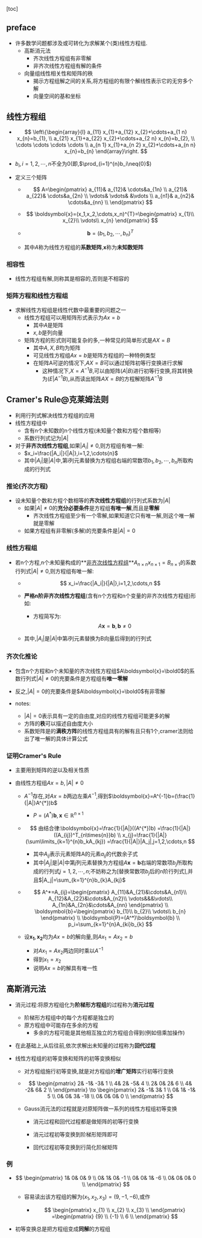 [toc]



## preface

- 许多数学问题都涉及或可转化为求解某个(类)线性方程组.
  - 高斯消元法
    - 齐次线性方程组有非零解
    - 非齐次线性方程组有解的条件
  - 向量组线性相关性和矩阵的秩
    - 揭示方程组解之间的关系,将方程组的有限个解线性表示它的无穷多个解
    - 向量空间的基和坐标

## 线性方程组

- $$
  \left\{\begin{array}{l}
  a_{11} x_{1}+a_{12} x_{2}+\cdots+a_{1 n} x_{n}=b_{1}, \\
  a_{21} x_{1}+a_{22} x_{2}+\cdots+a_{2 n} x_{n}=b_{2}, \\
  \cdots \cdots \cdots \cdots \\
  a_{n 1} x_{1}+a_{n 2} x_{2}+\cdots+a_{n n} x_{n}=b_{n}
  \end{array}\right.
  $$

- $b_i,i=1,2,\cdots,n$不全为0(即,$\prod_{i=1}^{n}b_i\neq{0}$)

- 定义三个矩阵

  - $$
    A=\begin{pmatrix}
       a_{11}&  a_{12}&  \cdots&a_{1n} \\
        a_{21}&  a_{22}&  \cdots&a_{2n} \\
        \vdots&  \vdots&  &\vdots \\
        a_{n1}&  a_{n2}&  \cdots&a_{nn} \\
    \end{pmatrix}
    $$

  - $$
    \boldsymbol{x}=(x_1,x_2,\cdots,x_n)^{T}=\begin{pmatrix}
     x_{1}\\
     x_{2}\\
     \vdots\\
    x_{n}
    \end{pmatrix}
    $$

  - $$
    \boldsymbol{b}=(b_1,b_2,\cdots,b_n)^T
    $$

  - 其中$A$称为线性方程组的**系数矩阵**,$\boldsymbol{x}$称为**未知数矩阵**



### 相容性

- 线性方程组有解,则称其是相容的,否则是不相容的

### 矩阵方程和线性方程组

- 求解线性方程组是线性代数中最重要的问题之一
  - 线性方程组可以用矩阵形式表示为$Ax=b$
    - 其中$A$是矩阵
    - $x,b$是列向量
  - 矩阵方程的形式则可能复杂的多,一种常见的简单形式是$AX=B$
    - 其中$A,X,B$均为矩阵
    - 可见线性方程组$Ax=b$是矩阵方程组的一种特例类型
    - 在矩阵A可逆的情况下,$AX=B$可以通过矩阵初等行变换进行求解
      - 这种情况下,$X=A^{-1}B$,可以由矩阵$(A|B)$进行初等行变换,将其转换为$(E|A^{-1}B)$,从而读出矩阵$AX=B$的方程解矩阵$A^{-1}B$

## Cramer's Rule@克莱姆法则

- 利用行列式解决线性方程组的应用
- 线性方程组中
  - 含有n个未知数的n个线性方程(未知量个数和方程个数相等)
  - 系数行列式记为$|A|$
- 对于**非齐次线性方程组**,如果$|A_i|\neq{0}$,则方程组有唯一解:
  - $x_i=\frac{|A_i|}{|A|},i=1,2,\cdots{n}$
  - 其中$|A_i|$是$|A|$中,第i列元素替换为方程组右端的常数项$b_1,b_2,\cdots,b_n$所取构成的行列式

### 推论(齐次方程)

- 设未知量个数和方程个数相等的**齐次线性方程组**的行列式系数为$|A|$
  - 如果$|A|\neq{0}$的**充分必要条件**是方程组**有唯一解**,而且是**零解**
    - 齐次线性方程组至少有一个零解,如果知道它只有唯一解,则这个唯一解就是零解
  - 如果方程组有非零解(多解)的充要条件是$|A|=0$

### 线性方程组

- 若n个方程,n个未知量构成的**<u>非齐次线性方程组</u>**$A_{n\times{n}}x_{n\times{1}}=B_{n\times{1}}$的系数行列式$|A|\neq{0}$,则方程组有唯一解:

  - $$
    x_i=\frac{|A_i|}{|A|},i=1,2,\cdots,n
    $$

  - **严格n阶非齐次线性方程组**(含有n个方程和n个变量的非齐次线性方程组)形如:
    
    - 方程简写为:
      $$
      A\boldsymbol{x}=\boldsymbol{b},\boldsymbol{b}\neq{0}
      $$
    
  - 其中,$|A_i|$是$|A|$中第$i$列元素替换为B向量后得到的行列式

### 齐次化推论

- 包含n个方程和n个未知量的齐次线性方程组$A\boldsymbol{x}=\bold0$的系数行列式$|A|\neq{0}$的充要条件是方程组有**唯一零解**

- 反之,$|A|=0$的充要条件是$A\boldsymbol{x}=\bold0$有非零解

- notes:
  - $|A|=0$表示具有一定的自由度,对应的线性方程组可能更多的解
  - 方阵的**秩**可以描述自由度大小
  - 系数矩阵是的**满秩方阵**的线性方程组具有的解有且只有1个,cramer法则给出了唯一解的具体计算公式
  


### 证明Cramer's Rule

- 主要用到矩阵的逆以及相关性质

- 由线性方程组$Ax=b,|A|\neq{0}$

  - $A^{-1}$存在,对$Ax=b$两边左乘$A^{-1}$,得到$\boldsymbol{x}=A^{-1}b=(\frac{1}{|A|}A^{*})b$

    - $P=(A^*)\boldsymbol{b},\boldsymbol{x}\in\mathbb{R}^{n\times{1}}$
  
  - $$
    由结合律:\boldsymbol{x}=\frac{1}{|A|}((A^{*})b)
    =\frac{1}{|A|}((A_{ij})^T_{n\times{n}}b)
    \\
    x_{j}=\frac{1}{|A|}(\sum\limits_{k=1}^{n}b_kA_{kj})
    =\frac{1}{|A|}|A_j|,j=1,2,\cdots,n
    $$
  
    - 其中$A_{ij}$表示元素矩阵A的元素$a_{ij}$的代数余子式
    - 其中$|A_j|$是$|A|$中第$j$列元素替换为方程组$A\boldsymbol{x}=\boldsymbol{b}$右端的常数项$b_j$所取构成的行列式$j=1,2,\cdots,n$;不妨称之为[替换常数项$b_j$后的n阶行列式],并且$|A_j|=\sum_{k=1}^{n}b_{k}A_{kj}$
  
  - $$
    A^*=A_{ij}=\begin{pmatrix}
        A_{11}&A_{21}&\cdots&A_{n1}\\
        A_{12}&A_{22}&\cdots&A_{n2}\\
        \vdots&&&\vdots\\
        A_{1n}&A_{2n}&\cdots&A_{nn}
    \end{pmatrix}
    \\
    \boldsymbol{b}=\begin{pmatrix}
    b_{1}\\
    b_{2}\\
    \vdots\\
    b_{n}
    \end{pmatrix}
    \\
    \boldsymbol{P}=(A^*)\boldsymbol{b}
    \\
    p_i=\sum_{k=1}^{n}A_{ki}b_{k}
    $$
  
  - 设$\boldsymbol{x_1},\boldsymbol{x_2}$均为$Ax=b$的解向量,则$Ax_1=Ax_2=b$
  
    - 对$Ax_1=Ax_2$两边同时乘以$A^{-1}$
    - 得到$x_1=x_2$
    - 说明$Ax=b$的解具有唯一性

## 高斯消元法

- 消元过程:将原方程组化为**阶梯形方程组**的过程称为**消元过程**

  - 阶梯形方程组中的每个方程都是独立的
  - 原方程组中可能存在多余的方程
    - 多余的方程可能是其他相互独立的方程组合得到(例如倍乘加操作)

- 在此基础上,从后往前,依次求解出未知量的过程称为**回代过程**

- 线性方程组的初等变换和矩阵的初等变换相似

  - 对方程组施行初等变换,就是对方程组的**增广矩阵**实行初等行变换

  - $$
    \begin{pmatrix}
    	2&	-1&	-3&	1	\\
    	4&	2&	-5&	4	\\
    	2&	0&	2&	6	\\
    	4&	-2&	6&	2	\\
    \end{pmatrix}
    \to
    \begin{pmatrix}
    	2&	-1&	3&	1	\\
    	0&	1&	-1&	5	\\
    	0&	0&	3&	-18	\\
    	0&	0&	0&	0	\\
    \end{pmatrix}
    $$

    

  - Gauss消元法的过程就是对原矩阵做一系列的线性方程组初等变换

    - 消元过程和回代过程都是做矩阵的初等行变换

    - 消元过程初等变换到阶梯形矩阵即可

    - 回代过程初等变换到行简化阶梯矩阵


### 例

- $$
  \begin{pmatrix}
  	1&	0&	0&  9	\\
  	0&	1&	0&	-1	\\
  	0&	0&	1&	-6	\\
  	0&	0&	0&	0	\\
  \end{pmatrix}
  $$

  - 容易读出该方程组的解为$(x_1,x_2,x_3)=(9,-1,-6)$,或作

    - $$
      \begin{pmatrix}
      	x_{1}  	\\
      	x_{2}  	\\
      	x_{3}  	\\
      \end{pmatrix}
      =\begin{pmatrix}
      	{9}  	\\
      	{-1}  	\\
      	6  	\\
      \end{pmatrix}
      $$

      

- 初等变换总是把方程组变成**同解**的方程组





